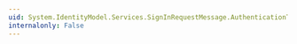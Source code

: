 ```yaml
---
uid: System.IdentityModel.Services.SignInRequestMessage.AuthenticationType
internalonly: False
---
```

